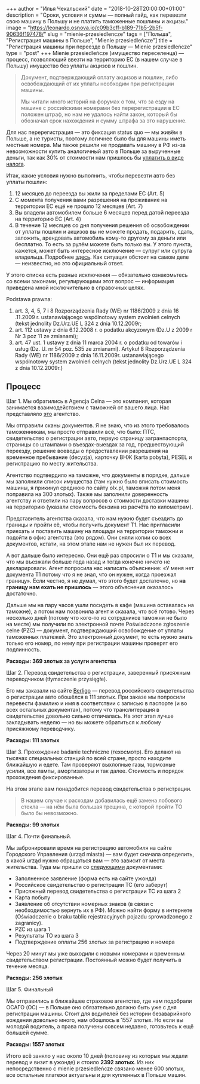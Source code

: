 +++
author = "Илья Чекальский"
date = "2018-10-28T20:00:00+01:00"
description = "Сроки, условия и суммы — полный гайд, как перевезти свою машину в Польшу и не платить таможенные пошлины и акцизы."
image = "https://leonardo.osnova.io/c09b3cff-b189-71b5-2b5f-90636f197478/"
slug = "mienie-przesiedlencze"
tags = ["Польша", "Регистрация машины в Польше", "Mienie przesiedleńcze"]
title = "Регистрация машины при переезде в Польшу — Mienie przesiedleńcze"
type = "post"
+++
Mienie przesiedleńcze (имущество переселенца) — процесс, позволяющий ввезти на территорию ЕС (в нашем случае в Польшу) имущество без уплаты акцизов и пошлин.

> Документ, подтверждающий оплату акцизов и пошлин, либо освобождающий от их уплаты необходим при регистрации машины.
>
> Мы читали много историй на форумах о том, что за езду на машине с российскими номерами без перерегистрации в ЕС положен штраф, но нам не удалось найти закон, который бы обозначал срок нахождения и сумму штрафа за это нарушение.

Для нас перерегистрация — это фиксация status quo — мы живём в Польше, а не туристы, поэтому логичнее было бы для машины иметь местные номера. Мы также решили не продавать машину в РФ из-за невозможности купить аналогичный авто в Польше за вырученные деньги, так как 30% от стоимости нам пришлось бы [уплатить в виде налога](https://pravoved.ru/question/1119743/).

Итак, какие условия нужно выполнить, чтобы перевезти авто без уплаты пошлин:

1. 12 месяцев до переезда вы жили за пределами ЕС (Art. 5)
2. С момента получения вами разрешения на проживание на территории ЕС ещё не прошло 12 месяцев (Art. 7)
3. Вы владели автомобилем больше 6 месяцев перед датой переезда на территорию ЕС (Art. 4)
4. В течение 12 месяцев со дня получения решения об освобождении от уплаты пошлин и акцизов вы не можете продать, подарить, сдать, заложить, арендовать автомобиль кому-то другому за деньги или бесплатно. То есть за рулём можете быть только вы. У этого пункта, кажется, может быть интересное исключение — супруг или супруга владельца. Подробнее [здесь](http://orka2.sejm.gov.pl/IZ6.nsf/main/199A0C79). Как ситуация обстоит на самом деле — неизвестно, но это официальный ответ.

У этого списка есть разные исключения — обязательно ознакомьтесь со всеми законами, регулирующими этот вопрос — информация приведена мной исключительно в справочных целях.

Podstawa prawna:

1. art. 3, 4, 5, 7 i 8 Rozporządzenia Rady (WE) nr 1186/2009 z dnia 16 .11.2009 r. ustanawiającego wspólnotowy system zwolnień celnych (tekst jednolity Dz.Urz.UE L 324 z dnia 10.12.2009r;
2. art. 112 ustawy z dnia 6.12.2008 r. o podatku akcyzowym (Dz.U z 2009 r Nr 3 poz 11 ze zmianami);
3. art. 47 ust. 1 ustawy z dnia 11 marca 2004 r. o podatku od towarów i usług (Dz. U. nr 54 poz. 535 ze zmianami). Artykuł 8 Rozporządzenia Rady (WE) nr 1186/2009 z dnia 16.11.2009r. ustanawiającego wspólnotowy system zwolnień celnych (tekst jednolity Dz.Urz.UE L 324 z dnia 10.12.2009r.)

## Процесс

Шаг 1. Мы обратились в Agencja Celna — это компания, которая занимается взаимодействием с таможней от вашего лица. Нас представляло [это](http://zytkowiak.pl) агентство.

Мы отправили сканы документов. Я не знаю, что из этого требовалось таможенникам, мы просто отправили всё, что было: ПТС, свидетельство о регистрации авто, первую страницу загранпаспорта, страницы со штампами о въездах-выездах за год, предшествующий переезду, решение воеводы о предоставлении разрешения на временное пребывание (decyzja), карточку ВНЖ (karta pobyta), PESEL и регистрацию по месту жительства.

Агентство подтвердило на таможне, что документы в порядке, дальше мы заполнили список имущества (там нужно было вписать стоимость машины, я прикинул среднюю по сайту olx.pl, таможня потом меня поправила на 300 злотых). Также мы заполнили доверенность агентству и ответили на пару вопросов о стоимости доставки машины на территорию (указали стоимость бензина из расчёта по километрам).

Представитель агентства сказала, что нам нужно будет съездить до границы и пройти её, чтобы получить документ Т1. Нас пригласили приехать и поставить машину на площади на территории таможни и подойти в офис агентства (это рядом). Они сняли копии со всех документов, кстати, на этом этапе нам не нужен был их перевод.

А вот дальше было интересно. Они ещё раз спросили о Т1 и мы сказали, что мы въезжали больше года назад и тогда конечно ничего не декларировали. Агент попросила нас написать объяснение: «У меня нет документа Т1 потому что я не знал, что он нужен, когда проезжал границу». Если честно, я не думал, что этого будет достаточно, но **на границу нам ехать не пришлось** — этого объяснения оказалось достаточно.

Дальше мы на пару часов ушли посидеть в кафе (машина оставалась на таможне), а потом нам позвонила агент и сказала, что всё готово. Через несколько дней (потому что кого-то из сотрудников таможни не было на месте) мы получили по электронной почте Poświadczone zgłoszenie celne (PZC) — документ, подтверждающий освобождение от уплаты таможенных платежей. Это электронный документ, то есть нужно знать только его номер, по нему при регистрации машины проверят его подлинность.

**Расходы: 369 злотых за услуги агентства**

Шаг 2. Перевод свидетельства о регистрации, заверенный присяжным переводчиком (tłymaczenie przysięgłe).

Его мы заказали на сайте [Berligo](https://berligo.com) — перевод российского свидетельства о регистрации авто обошёлся в 111 злотых. При заказе мы попросили перевести фамилию и имя в соответствии с записью в паспорте (и во всех остальных документах), потому что транслитерация в свидетельстве довольно сильно отличалась. На этот этап лучше закладывать неделю — но вы можете обратиться к любому присяжному переводчику.

**Расходы: 111 злотых**

Шаг 3. Прохождение badanie techniczne (техосмотр). Его делают на тысячах специальных станций по всей стране, просто находите ближайшую и едете. Там проверяют выхлопные газы, тормозные усилия, все лампы, амортизаторы и так далее. Стоимость и порядок прохождения фиксированные.

На этом этапе вам понадобится перевод свидетельства о регистрации.

> В нашем случае к расходам добавилась ещё замена лобового стекла — на нём была большая трещина, с которой пройти ТО было бы невозможно.

**Расходы: 99 злотых**

Шаг 4. Почти финальный.

Мы забронировали время на регистрацию автомобиля на сайте Городского Управления (urząd miasta) — вам будет сначала определить, в какой urząd нужно обращаться вам — это зависит от места жительства. Туда мы пришли со [следующими](https://www.gdansk.pl/urzad-miejski/wydzial-komunikacji/procedury/rejestracja-pojazdu-sprowadzonego-z-zagranicy,a,44913) документами:

* Заполненное заявление (форма есть на сайте ужонда)
* Российское свидетельство о регистрации ТС (его заберут)
* Присяжный перевод свидетельства о регистрации ТС из шага 2
* Карта побыту
* Заявление об отсутствии номерных знаков (в связи с необходимостью вернуть их в РФ). Можно найти форму в интернете (Oświadczenie o braku tablic rejestracyjnych pojazdu sprowadzonego z zagranicy).
* PZC из шага 1
* Результаты ТО из шага 3
* Подтверждение оплаты 256 злотых за регистрацию и номера

Через 20 минут мы уже выходили с новыми номерами и временным свидетельством регистрации. Постоянный можно будет получить в течение месяца.

**Расходы: 256 злотых**

Шаг 5. Финальный

Мы отправились в ближайшее страховое агентство, где нам подобрали ОСАГО (OC) — в Польше оно обязательно должно быть уже с дня регистрации машины. Стоит для водителей без истории безаварийного вождения довольно много, нам обошлось в 1557 злотых. Но если вы молодой водитель, а права получены совсем недавно, готовьтесь к ещё большей сумме.

**Расходы: 1557 злотых**

Итого всё заняло у нас около 10 дней (половину из которых мы ждали перевод и визит в ужонде) и стоило **2392 злотых**. Из них непосредственно с mienie przesiedleńcze связано менее 600 злотых, все остальные платежи актуальны и для купленных в Польше машин.